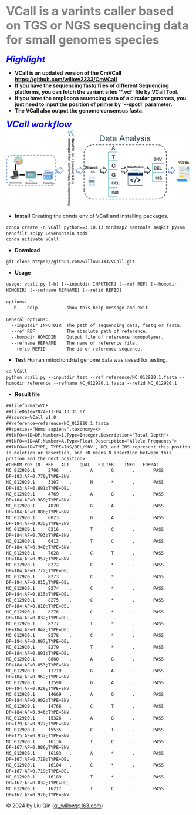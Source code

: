 # <font size=6 color='gray'> VCall is a varints caller based on TGS or NGS sequencing data for small genomes species</font>
***<font size=5 color='blue'>Highlight</font>***
- **VCall is an updated version of the CmVCall https://github.com/willow2333/CmVCall**
- **If you have the sequencing fastq files of different Sequencing platforms, you can fetch the variant sites '*.vcf' file by VCall Tool.**
- **If you have the amplicons seuencing data of a circular genomes, you just need to input the position  of primer by '--spot1' parameter.**
- **The VCall also output the genome consensus fasta.**

***<font size=5 color='blue'>VCall workflow</font>***
![1](pic/VCall.png)
* **Install**
Creating the conda env of VCall and installing packages. 
```shell
conda create -n VCall python==3.10.13 minimap2 samtools seqkit pysam nanofilt scipy Levenshtein tqdm
conda activate VCall
```
* **Download**
```shell
git clone https://github.com/willow2333/VCall.git
```

* **Usage**
```shell
usage: vcall.py [-h] [--inputdir INPUTDIR] [--ref REF] [--homodir HOMODIR] [--refname REFNAME] [--refid REFID]

options:
  -h, --help           show this help message and exit

General options:
  --inputdir INPUTDIR  The path of sequencing data, fastq or fasta.
  --ref REF            The absolute path of reference.
  --homodir HOMODIR    Output file of reference homopolymer.
  --refname REFNAME    The name of reference file.
  --refid REFID        The id of reference sequence.
```
* **Test**
Human mitochondrial genome data was uesed for testing.
```shell
cd VCall
python vcall.py --inputdir test --ref reference/NC_012920.1.fasta --homodir reference --refname NC_012920.1.fasta --refid NC_012920.1
````
* **Result file**
```shell
##fileformat=VCF
##fileDate=2024-11-04_13:31:07
##source=VCall v1.0
##reference=reference/NC_012920.1.fasta
##species="Homo sapiens",taxonomy=x>
##INFO=<ID=DP,Number=1,Type=Integer,Description="Total Depth">
##INFO=<ID=AF,Number=A,Type=Float,Description="Allele Frequency">
##INFO=<ID=TYPE, TYPE=INS/DEL/SNV , DEL and INS represent this postion is deletion or insertion, and +N means N insertion between this postion and the next position>
#CHROM POS ID  REF   ALT    QUAL   FILTER    INFO   FORMAT
NC_012920.1     2706    .       A       G       .       PASS    DP=183;AF=0.770;TYPE=SNV
NC_012920.1     3107    .       N       *       .       PASS    DP=183;AF=0.891;TYPE=DEL
NC_012920.1     4769    .       A       G       .       PASS    DP=184;AF=0.989;TYPE=SNV
NC_012920.1     4820    .       G       A       .       PASS    DP=184;AF=0.880;TYPE=SNV
NC_012920.1     6023    .       G       A       .       PASS    DP=184;AF=0.935;TYPE=SNV
NC_012920.1     6216    .       T       C       .       PASS    DP=184;AF=0.793;TYPE=SNV
NC_012920.1     6413    .       T       C       .       PASS    DP=184;AF=0.940;TYPE=SNV
NC_012920.1     7028    .       C       T       .       PASS    DP=184;AF=0.957;TYPE=SNV
NC_012920.1     8272    .       C       *       .       PASS    DP=184;AF=0.772;TYPE=DEL
NC_012920.1     8273    .       C       *       .       PASS    DP=184;AF=0.815;TYPE=DEL
NC_012920.1     8274    .       C       *       .       PASS    DP=184;AF=0.815;TYPE=DEL
NC_012920.1     8275    .       C       *       .       PASS    DP=184;AF=0.810;TYPE=DEL
NC_012920.1     8276    .       C       *       .       PASS    DP=184;AF=0.832;TYPE=DEL
NC_012920.1     8277    .       T       *       .       PASS    DP=184;AF=0.842;TYPE=DEL
NC_012920.1     8278    .       C       *       .       PASS    DP=184;AF=0.897;TYPE=DEL
NC_012920.1     8279    .       T       *       .       PASS    DP=184;AF=0.891;TYPE=DEL
NC_012920.1     8860    .       A       G       .       PASS    DP=184;AF=0.853;TYPE=SNV
NC_012920.1     11719   .       G       A       .       PASS    DP=184;AF=0.962;TYPE=SNV
NC_012920.1     13590   .       G       A       .       PASS    DP=184;AF=0.929;TYPE=SNV
NC_012920.1     14669   .       A       G       .       PASS    DP=184;AF=0.902;TYPE=SNV
NC_012920.1     14766   .       C       T       .       PASS    DP=184;AF=0.946;TYPE=SNV
NC_012920.1     15326   .       A       G       .       PASS    DP=179;AF=0.927;TYPE=SNV
NC_012920.1     15535   .       C       T       .       PASS    DP=175;AF=0.937;TYPE=SNV
NC_012920.1     16136   .       T       C       .       PASS    DP=167;AF=0.886;TYPE=SNV
NC_012920.1     16183   .       A       *       .       PASS    DP=167;AF=0.719;TYPE=DEL
NC_012920.1     16184   .       C       *       .       PASS    DP=167;AF=0.719;TYPE=DEL
NC_012920.1     16189   .       T       *       .       PASS    DP=167;AF=0.832;TYPE=DEL
NC_012920.1     16217   .       T       C       .       PASS    DP=167;AF=0.970;TYPE=SNV
```
© 2024 by Liu Qin (ql_willow@163.com)
